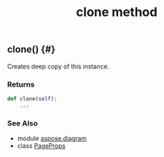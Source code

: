 ﻿---
title: clone method
second_title: Aspose.Diagram for Python via .NET API References
description: 
type: docs
weight: 20
url: /python-net/aspose.diagram/pageprops/clone/
is_root: false
---

## clone() {#}

Creates deep copy of this instance.

### Returns 





```python
def clone(self):
    ...
```





### See Also
* module [aspose.diagram](../../)
* class [PageProps](/diagram/python-net/aspose.diagram/pageprops)
